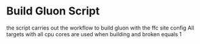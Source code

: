 # Build Gluon Script
the script carries out the workflow to build gluon with the ffc site config
All targets with all cpu cores are used when building and broken equals 1